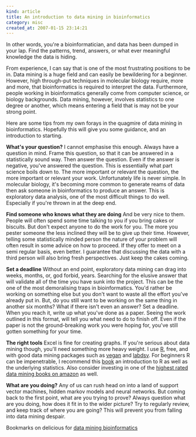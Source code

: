 ```yaml
--- 
kind: article
title: An introduction to data mining in bioinformatics
category: misc
created_at: 2007-01-15 23:14:21
---
```

In other words, you're a bioinformatician, and data has been dumped in your lap. Find the patterns, trend, answers, or what ever meaningful knowledge the data is hiding.

From experience, I can say that is one of the most frustrating positions to be in. Data mining is a huge field and can easily be bewildering for a beginner. However, high through-put techniques in molecular biology require, more and more, that bioinformatics is required to interpret the data. Furthermore, people working in bioinformatics generally come from computer science, or biology backgrounds. Data mining, however, involves statistics to one degree or another, which means entering a field that is may not be your strong point.

Here are some tips from my own forays in the quagmire of data mining in bioinformatics. Hopefully this will give you some guidance, and an introduction to starting.

<!--more-->

<strong>What's your question?</strong>
I cannot emphasise this enough. Always have a question in mind. Frame this question, so that it can be answered in a statistically sound way. Then answer the question. Even if the answer is negative, you've answered the question. This is essentially what part science boils down to. The more important or relevant the question, the more important or relevant your work.
Unfortunately life is never simple. In molecular biology, it's becoming more common to generate reams of data then ask someone in bioinformatics to produce an answer. This is exploratory data analysis, one of the most difficult things to do well. Especially if you're thrown in at the deep end.

<strong>Find someone who knows what they are doing</strong>
And be very nice to them. People will often spend some time talking to you if you bring cakes or biscuits. But don't expect anyone to do the work for you. The more you pester someone the less inclined they will be to give up their time. However, telling some statistically minded person the nature of your problem will often result in some advice on how to proceed. If they offer to meet on a semi regular basis, even better. I guarantee that discussing the data with a third person will also bring fresh perspectives. Just keep the cakes coming.

<strong>Set a deadline</strong>
Without an end point, exploratory data mining can drag into weeks, months, or, god forbid, years. Searching for the elusive answer that will validate all of the time you have sunk into the project. This can be the one of the most demoralising traps in bioinformatics. You'd rather be working on something else but you don't want to waste all the effort you've already put in. But, do you still want to be working on the same thing in another six months? What if there isn't even an answer?
Set a deadline. When you reach it, write up what you've done as a paper. Seeing the work outlined in this format, will tell you what need to do to finish off. Even if the paper is not the ground-breaking work you were hoping for, you've still gotten something for your time.

<strong>The right tools</strong>
Excel is fine for creating graphs. If you're serious about data mining though, you'll need something more heavy weight. I use <a href="http://www.r-project.org/">R</a>, free, and with good data mining packages such as <a href="http://cc.oulu.fi/~jarioksa/softhelp/vegan.html">vegan</a> and <a href="http://ecology.msu.montana.edu/labdsv/R/">labdsv</a>. For beginners R can be impenetrable, I recommend this <a href="http://www3.imperial.ac.uk/naturalsciences/research/statisticsusingr">book</a> an introduction to R as well as the underlying statistics.
Also consider investing in one of the <a href="http://www.amazon.com/s/ref=nb_ss_b/103-2768190-1766222?url=search-alias%3Dstripbooks&amp;field-keywords=data+mining&amp;Go.x=16&amp;Go.y=9&amp;Go=Go">highest rated data mining books on amazon</a> as well.

<strong>What are you doing?</strong>
Any of us can rush head on into a land of support vector machines, hidden markov models and neural networks. But coming back to the first point, what are you trying to prove? Always question what are you doing, how does it fit in to the wider picture? Try to regularly review, and keep track of where you are going? This will prevent you from falling into data mining despair.

Bookmarks on delicious for <a href="http://del.icio.us/search/?fr=del_icio_us&amp;p=data+mining+bioinformatics&amp;type=all">data mining bioinformatics</a>
